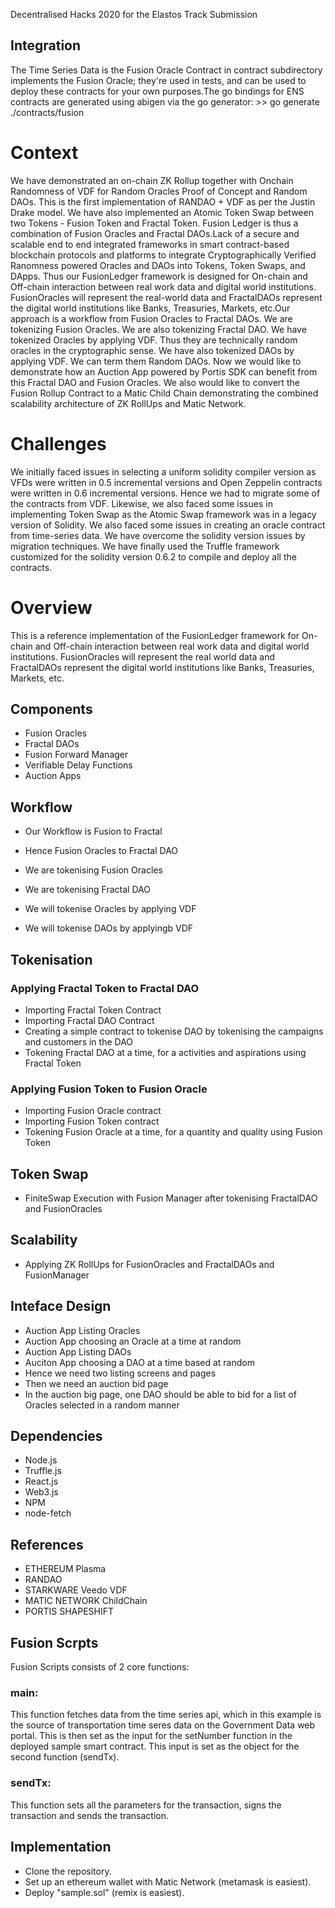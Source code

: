 Decentralised Hacks 2020 for the Elastos Track Submission

## Integration

The Time Series Data is the Fusion Oracle Contract in contract subdirectory implements the Fusion Oracle; they're used in tests, and can be used to deploy these contracts for your own purposes.The go bindings for ENS contracts are generated using abigen via the go generator: >> go generate ./contracts/fusion


# Context
We have demonstrated an on-chain ZK Rollup together with Onchain Randomness of VDF for Random Oracles Proof of Concept and Random DAOs. This is the first implementation of RANDAO + VDF as per the Justin Drake model. We have also implemented an Atomic Token Swap between two Tokens - Fusion Token and Fractal Token. Fusion Ledger is thus a combination of Fusion Oracles and Fractal DAOs.Lack of a secure and scalable end to end integrated frameworks in smart contract-based blockchain protocols and platforms to integrate Cryptographically Verified Ranomness powered Oracles and DAOs into Tokens, Token Swaps, and DApps. Thus our FusionLedger framework is designed for On-chain and Off-chain interaction between real work data and digital world institutions. FusionOracles will represent the real-world data and FractalDAOs represent the digital world institutions like Banks, Treasuries, Markets, etc.Our approach is a workflow from Fusion Oracles to Fractal DAOs. We are tokenizing Fusion Oracles. We are also tokenizing Fractal DAO. We have tokenized Oracles by applying VDF. Thus they are technically random oracles in the cryptographic sense. We have also tokenized DAOs by applying VDF. We can term them Random DAOs. Now we would like to demonstrate how an Auction App powered by Portis SDK can benefit from this Fractal DAO and Fusion Oracles. We also would like to convert the Fusion Rollup Contract to a Matic Child Chain demonstrating the combined scalability architecture of ZK RollUps and Matic Network.

# Challenges
We initially faced issues in selecting a uniform solidity compiler version as VFDs were written in 0.5 incremental versions and Open Zeppelin contracts were written in 0.6 incremental versions. Hence we had to migrate some of the contracts from VDF. Likewise, we also faced some issues in implementing Token Swap as the Atomic Swap framework was in a legacy version of Solidity. We also faced some issues in creating an oracle contract from time-series data. We have overcome the solidity version issues by migration techniques. We have finally used the Truffle framework customized for the solidity version 0.6.2 to compile and deploy all the contracts.

# Overview
This is a reference implementation of the FusionLedger framework for On-chain and Off-chain interaction between real work data and digital world institutions. FusionOracles will represent the real world data and FractalDAOs represent the digital world institutions like Banks, Treasuries, Markets, etc. 

## Components
* Fusion Oracles
* Fractal DAOs
* Fusion Forward Manager
* Verifiable Delay Functions
* Auction Apps

## Workflow

* Our Workflow is Fusion to Fractal
* Hence Fusion Oracles to Fractal DAO

* We are tokenising Fusion Oracles
* We are tokenising Fractal DAO

* We will tokenise Oracles by applying VDF
* We will tokenise DAOs by applyingb VDF

## Tokenisation

### Applying Fractal Token to Fractal DAO
* Importing Fractal Token Contract
* Importing Fractal DAO Contract
* Creating a simple contract to tokenise DAO by tokenising the campaigns and customers in the DAO
* Tokening Fractal DAO at a time, for a activities and aspirations using Fractal Token

### Applying Fusion Token to Fusion Oracle

* Importing Fusion Oracle contract
* Importing Fusion Token contract
* Tokening Fusion Oracle at a time, for a quantity and quality using Fusion Token

## Token Swap 
* FiniteSwap Execution with Fusion Manager after tokenising FractalDAO and FusionOracles

## Scalability
* Applying ZK RollUps for FusionOracles and FractalDAOs and FusionManager

## Inteface Design 
* Auction App Listing Oracles
* Auction App choosing an Oracle at a time at random
* Auction App Listing DAOs
* Auciton App choosing a DAO at a time based at random
* Hence we need two listing screens and pages
* Then we need an auction bid page
* In the auction big page, one DAO should be able to bid for a list of Oracles selected in a random manner 

## Dependencies
* Node.js
* Truffle.js
* React.js
* Web3.js
* NPM
* node-fetch

## References
* ETHEREUM Plasma
* RANDAO
* STARKWARE Veedo VDF
* MATIC NETWORK ChildChain
* PORTIS SHAPESHIFT

## Fusion Scrpts
Fusion Scripts consists of 2 core functions:

### main: 
This function fetches data from the time series api, which in this example is the source of transportation time seres data on the Government Data web portal. This is then set as the input for the setNumber function in the deployed sample smart contract. This input is set as the object for the second function (sendTx).

### sendTx: 
This function sets all the parameters for the transaction, signs the transaction and sends the transaction.

## Implementation
* Clone the repository.
* Set up an ethereum wallet with Matic Network (metamask is easiest).
* Deploy "sample.sol" (remix is easiest).
